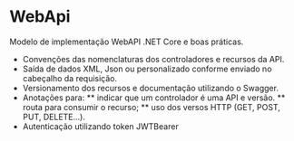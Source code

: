 # WebApi
Modelo de implementação WebAPI .NET Core e boas práticas.

* Convenções das nomenclaturas dos controladores e recursos da API.
* Saída de dados XML, Json ou personalizado conforme enviado no cabeçalho da requisição.
* Versionamento dos recursos e documentação utilizando o Swagger.
* Anotações para:
** indicar que um controlador é uma API e versão.
** routa para consumir o recurso;
** uso dos versos HTTP (GET, POST, PUT, DELETE...).
* Autenticação utilizando token JWTBearer
